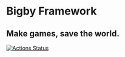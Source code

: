 # Bigby Framework

## Make games, save the world.

[![Actions Status](https://github.com/bigby-framework/bigby/workflows/main/badge.svg)](https://github.com/bigby-framework/bigby/actions)
